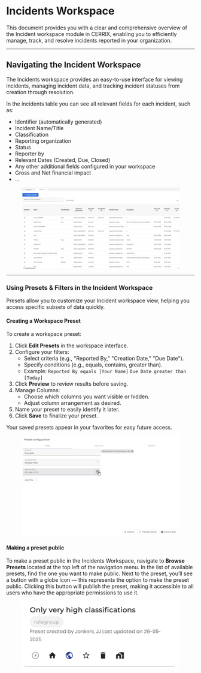 # Incidents Workspace

This document provides you with a clear and comprehensive overview of the Incident workspace module in CERRIX, enabling you to efficiently manage, track, and resolve incidents reported in your organization.

***

## Navigating the Incident Workspace

The Incidents workspace provides an easy-to-use interface for viewing incidents, managing incident data, and tracking incident statuses from creation through resolution.

In the incidents table you can see all relevant fields for each incident, such as:

* Identifier (automatically generated)
* Incident Name/Title
* Classification
* Reporting organization
* Status
* Reporter by
* Relevant Dates (Created, Due, Closed)
* Any other additional fields configured in your workspace
* Gross and Net financial impact
* ...

<figure><img src="../../../.gitbook/assets/image (34).png" alt=""><figcaption></figcaption></figure>

***

### Using Presets & Filters in the Incident Workspace

Presets allow you to customize your Incident workspace view, helping you access specific subsets of data quickly.

#### Creating a Workspace Preset

To create a workspace preset:

1. Click **Edit Presets** in the workspace interface.
2. Configure your filters:
   * Select criteria (e.g., "Reported By," "Creation Date," "Due Date").
   * Specify conditions (e.g., equals, contains, greater than).
   * Example: `Reported By equals [Your Name]` `Due Date greater than [Today]`
3. Click **Preview** to review results before saving.
4. Manage Columns:
   * Choose which columns you want visible or hidden.
   * Adjust column arrangement as desired.
5. Name your preset to easily identify it later.
6. Click **Save** to finalize your preset.

Your saved presets appear in your favorites for easy future access.

<figure><img src="../../../.gitbook/assets/image (35).png" alt=""><figcaption></figcaption></figure>

#### &#x20;Making a preset public

To make a preset public in the Incidents Workspace, navigate to **Browse Presets** located at the top left of the navigation menu. In the list of available presets, find the one you want to make public. Next to the preset, you’ll see a button with a globe icon — this represents the option to make the preset public. Clicking this button will publish the preset, making it accessible to all users who have the appropriate permissions to use it.

<figure><img src="../../../.gitbook/assets/image.png" alt=""><figcaption></figcaption></figure>
